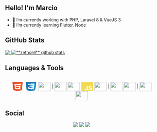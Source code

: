 <h2>Hello! I'm Marcio</h2>

- 🔭 I’m currently working with PHP, Laravel 8 & VueJS 3
- 🌱 I’m currently learning Flutter, Node


## **GitHub Stats**
<a href="https://github.com/zethsell">
  <img align="center" src="https://github-readme-stats.vercel.app/api/top-langs/?username=zethsell&theme=dracula&hide_langs_below=1" />
</a>

<a href="https://github.com/zethsell">
 <img align="center" src="https://github-readme-stats.vercel.app/api?username=zethsell&show_icons=true&theme=dracula&line_height=27&include_all_commits=true&count_private=true" alt="**zethsell** github stats"/>
</a>
  
## **Languages & Tools**
  
<div align="center" style="display: inline_block"><br>
  <img align="center" height="30" width="40" src="https://raw.githubusercontent.com/devicons/devicon/master/icons/html5/html5-original.svg">
  <img align="center" height="30" width="40" src="https://raw.githubusercontent.com/devicons/devicon/master/icons/css3/css3-original.svg">
  <img align="center" height="30" width="40" src="https://cdn.jsdelivr.net/gh/devicons/devicon/icons/bootstrap/bootstrap-plain.svg" />
  |
  <img align="center" height="30" width="40" src="https://cdn.jsdelivr.net/gh/devicons/devicon/icons/vuejs/vuejs-original.svg" />
  <img align="center" height="30" width="40"src="https://cdn.jsdelivr.net/gh/devicons/devicon/icons/tailwindcss/tailwindcss-plain.svg" />
  <img align="center" height="30" width="40" src="https://raw.githubusercontent.com/devicons/devicon/master/icons/javascript/javascript-plain.svg">
  <img align="center" height="30" width="40" src="https://cdn.jsdelivr.net/gh/devicons/devicon/icons/nodejs/nodejs-original.svg" />
  |
  <img align="center" height="30" width="40" src="https://cdn.jsdelivr.net/gh/devicons/devicon/icons/php/php-plain.svg" />
  <img align="center" height="30" width="40" src="https://cdn.jsdelivr.net/gh/devicons/devicon/icons/laravel/laravel-plain.svg" />
  |
  <img align="center" height="30" width="40"src="https://cdn.jsdelivr.net/gh/devicons/devicon/icons/webstorm/webstorm-original.svg" />
  <img align="center" height="30" width="40" src="https://cdn.jsdelivr.net/gh/devicons/devicon/icons/phpstorm/phpstorm-original.svg" />
</div>

 ## **Social**
  
<div align="center" > 
  <a href="https://www.instagram.com/marcio.trodrigues" target="_blank"><img src="https://img.shields.io/badge/-Instagram-%23E4405F?style=for-the-badge&logo=instagram&logoColor=white" target="_blank"></a>
  <a href = "mailto:marcio.theo.92@gmail.com"><img src="https://img.shields.io/badge/-Gmail-%23333?style=for-the-badge&logo=gmail&logoColor=white" target="_blank"></a>
  <a href="https://www.linkedin.com/in/marcio-theodoro-rodrigues-1727a2151" target="_blank"><img src="https://img.shields.io/badge/-LinkedIn-%230077B5?style=for-the-badge&logo=linkedin&logoColor=white" target="_blank"></a> 
 
</div>
